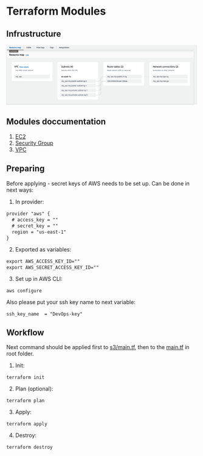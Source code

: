 # Terraform Modules

## Infrustructure

![ResourceMap](Screenshots/ResourceMap.png)

## Modules doccumentation

1. [EC2](modules/ec2-instance/ReadmeEC2.md)
2. [Security Group](modules/security-group/ReadmeSecutiryGroup.md)
3. [VPC](modules/vpc/ReadmeVPC.md)

## Preparing

Before applying - secret keys of AWS needs to be set up.
Can be done in next ways:

1. In provider:
```
provider "aws" {
  # access_key = ""
  # secret_key = ""
  region = "us-east-1"
}
```

2. Exported as variables:
```
export AWS_ACCESS_KEY_ID=""
export AWS_SECRET_ACCESS_KEY_ID=""
```

3. Set up in AWS CLI:
```
aws configure
```

Also please put your ssh key name to next variable:
```
ssh_key_name  = "DevOps-key"
```

## Workflow

Next command should be applied first to [s3/main.tf](TerraformModules/s3/main.tf), then to the [main.tf](TerraformModules/main.tf) in root folder.

1. Init:
```
terraform init
```

2. Plan (optional):
```
terraform plan
```

3. Apply:
```
terraform apply
```

4. Destroy:
```
terraform destroy
```
